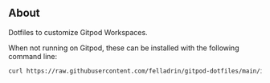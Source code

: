 ## About

Dotfiles to customize Gitpod Workspaces.

When not running on Gitpod, these can be installed with the following command line:

```bash
curl https://raw.githubusercontent.com/felladrin/gitpod-dotfiles/main/install.sh | bash
```
